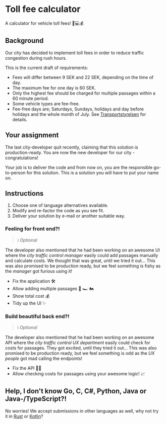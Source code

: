 # Toll fee calculator

A calculator for vehicle toll fees! 🚗💻💰

## Background

Our city has decided to implement toll fees in order to reduce traffic
congestion during rush hours.

This is the current draft of requirements:

- Fees will differ between 9 SEK and 22 SEK, depending on the time of day.
- The maximum fee for one day is 60 SEK.
- Only the highest fee should be charged for multiple passages within a 60
  minute period.
- Some vehicle types are fee-free.
- Fee-free days are; Saturdays, Sundays, holidays and day before holidays and
  the whole month of July. See [Transportstyrelsen][] for details.

## Your assignment

The last city-developer quit recently, claiming that this solution is
production-ready. You are now the new developer for our city - congratulations!

Your job is to deliver the code and from now on, you are the responsible
go-to-person for this solution. This is a solution you will have to put your
name on.

## Instructions

1.  Choose one of language alternatives available.
2.  Modify and re-factor the code as you see fit.
3.  Deliver your solution by e-mail or another suitable way.

### Feeling for front end?!
> ℹ️ *Optional*

The developer also mentioned that he had been working on an awesome UI where the *city traffic control manager*
easily could add passages manually and calculate costs. We thought that was great, until we tried it out... This was
also promised to be production ready, but we feel something is fishy as the *manager* got furious using it!

- Fix the application 🛠️
- Allow adding multiple passages 🚗 🏎️ 🏍️
- Show total cost 💰
- Tidy up the UI ✨

### Build beautiful back end?!
> ℹ️ *Optional*

The developer also mentioned that he had been working on an awesome API where the *city traffic control UX department*
easily could check for costs for passages. They got excited, until they tried it out... This was
also promised to be production ready, but we feel something is odd as the *UX people* got mad calling the endpoints!

- Fix the API 👷‍👷
- Allow checking costs for passages using your awesome logic! 📈

## Help, I don't know Go, C, C#, Python, Java or Java-/TypeScript?!

No worries! We accept submissions in other languages as well, why not try it in
[Rust][] or [Kotlin][]?

[transportstyrelsen]: https://transportstyrelsen.se/sv/vagtrafik/Trangselskatt/Trangselskatt-i-goteborg/Tider-och-belopp-i-Goteborg/ "Trängselskatt i Göteborg - Transportstyrelsen"
[rust]: https://www.rust-lang.org/
[kotlin]: https://kotlinlang.org
